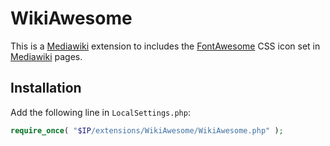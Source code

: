 WikiAwesome
===========

This is a <a href="http://www.mediawiki.org/">Mediawiki</a> extension to includes the <a href="http://fortawesome.github.io/Font-Awesome/">FontAwesome</a> CSS icon set in <a href="http://www.mediawiki.org/">Mediawiki</a> pages.

Installation
-------------

Add the following line in `LocalSettings.php`:

```php
require_once( "$IP/extensions/WikiAwesome/WikiAwesome.php" );
```